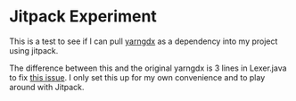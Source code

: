 # Jitpack Experiment

This is a test to see if I can pull [yarngdx](https://github.com/kyperbelt/YarnGdx) as a dependency into my project using jitpack.

The difference between this and the original yarngdx is 3 lines in Lexer.java to fix [this issue](https://github.com/kyperbelt/YarnGdx/issues/2). I only set this up for my own convenience and to play around with Jitpack.
